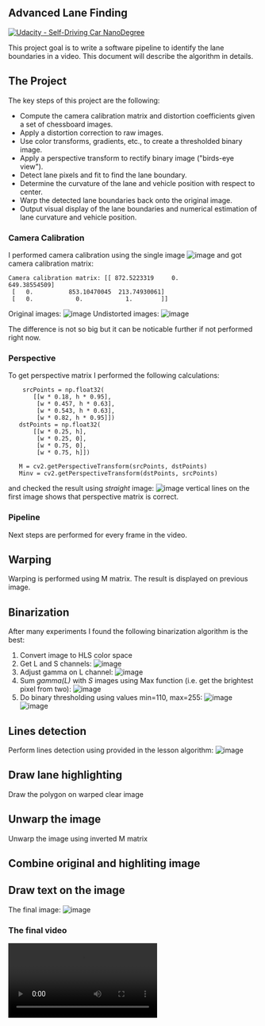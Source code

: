 ## Advanced Lane Finding
[![Udacity - Self-Driving Car NanoDegree](https://s3.amazonaws.com/udacity-sdc/github/shield-carnd.svg)](http://www.udacity.com/drive)


This project goal is to write a software pipeline to identify the lane boundaries in a video. This document will describe the algorithm in details.

The Project
---

The key steps of this project are the following:

* Compute the camera calibration matrix and distortion coefficients given a set of chessboard images.
* Apply a distortion correction to raw images.
* Use color transforms, gradients, etc., to create a thresholded binary image.
* Apply a perspective transform to rectify binary image ("birds-eye view").
* Detect lane pixels and fit to find the lane boundary.
* Determine the curvature of the lane and vehicle position with respect to center.
* Warp the detected lane boundaries back onto the original image.
* Output visual display of the lane boundaries and numerical estimation of lane curvature and vehicle position.

[//]: # (Image References)

[image1]: ./camera_cal/calibration2.jpg "Camera calibration"
[image2]: ./output_images/image1.png "image"
[image3]: ./output_images/image2.png "image"
[image4]: ./output_images/image3.png "image"
[image5]: ./output_images/image4.png "image"
[image6]: ./output_images/image5.png "image"
[image7]: ./output_images/image6.png "image"
[image8]: ./output_images/image7.png "image"
[image9]: ./output_images/image8.png "image"
[image10]: ./output_images/image9.png "image"
[image11]: ./output_images/image10.png "image"
[video1]: ./out.mp4 "Video"

### Camera Calibration

I performed camera calibration using the single image ![image][image1] and got camera calibration matrix:
```
Camera calibration matrix: [[ 872.5223319     0.          649.38554509]
 [   0.          853.10470045  213.74930061]
 [   0.            0.            1.        ]]
 ```
 Original images: ![image][image2]
 Undistorted images: ![image][image3]
 
 The difference is not so big but it can be noticable further if not performed right now.
 
 ### Perspective
 
 To get perspective matrix I performed the following calculations:
 ```
     srcPoints = np.float32(
        [[w * 0.18, h * 0.95],
         [w * 0.457, h * 0.63],
         [w * 0.543, h * 0.63],
         [w * 0.82, h * 0.95]])
    dstPoints = np.float32(
        [[w * 0.25, h],
         [w * 0.25, 0],
         [w * 0.75, 0],
         [w * 0.75, h]])
    
    M = cv2.getPerspectiveTransform(srcPoints, dstPoints)
    Minv = cv2.getPerspectiveTransform(dstPoints, srcPoints)
```

and checked the result using *straight* image: ![image][image4]
vertical lines on the first image shows that perspective matrix is correct.

### Pipeline
Next steps are performed for every frame in the video.

## Warping
Warping is performed using M matrix. The result is displayed on previous image.

## Binarization
After many experiments I found the following binarization algorithm is the best:
1. Convert image to HLS color space
2. Get L and S channels: ![image][image5]
3. Adjust gamma on L channel: ![image][image6]
4. Sum *gamma(L)* with *S* images using Max function (i.e. get the brightest pixel from two): ![image][image7]
5. Do binary thresholding using values min=110, max=255: ![image][image8]
![image][image9]

## Lines detection
Perform lines detection using provided in the lesson algorithm: ![image][image10]

## Draw lane highlighting
Draw the polygon on warped clear image

## Unwarp the image
Unwarp the image using inverted M matrix

## Combine original and highliting image

## Draw text on the image
The final image: ![image][image11]

### The final video
![video][video1]
